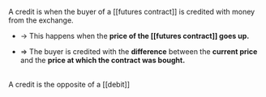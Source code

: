 A credit is when the buyer of a [[futures contract]] is credited with money from the exchange.  

* -> This happens when the **price of the [[futures contract]] goes up.** 

* => The buyer is credited with the **difference** between the **current price** and the **price at which the contract was bought.**

<br>
A credit is the opposite of a [[debit]]